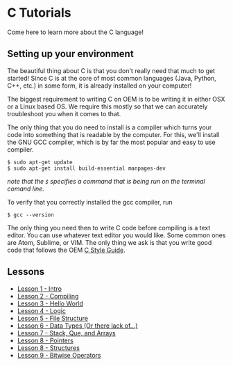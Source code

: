 # C Tutorials
Come here to learn more about the C language!

## Setting up your environment
The beautiful thing about C is that you don't really need that much to get started! Since C is at the core of most common languages (Java, Python, C++, etc.) in some form, it is already installed on your computer!

The biggest requirement to writing C on OEM is to be writing it in either OSX or a Linux based OS. We require this mostly so that we can accurately troubleshoot you when it comes to that. 

The only thing that you do need to install is a compiler which turns your code into something that is readable by the computer. For this, we'll install the GNU GCC compiler, which is by far the most popular and easy to use compiler.

```
$ sudo apt-get update
$ sudo apt-get install build-essential manpages-dev
```
*note that the `$` specifies a command that is being run on the terminal comand line.*

To verify that you correctly installed the gcc compiler, run

```
$ gcc --version
```

The only thing you need then to write C code before compiling is a text editor. You can use whatever text editor you would like. Some common ones are Atom, Sublime, or VIM. The only thing we ask is that you write good code that follows the OEM [C Style Guide](Style_guide.md).

## Lessons
- [Lesson 1 - Intro](Intro.md)
- [Lesson 2 - Compiling](Compiling.md) 
- [Lesson 3 - Hello World](Hello_world.md) 
- [Lesson 4 - Logic](Logic.md)
- [Lesson 5 - File Structure](File_structure.md)
- [Lesson 6 - Data Types (Or there lack of...)](Data_types.md)
- [Lesson 7 - Stack, Que, and Arrays](Stacks_etc.md)
- [Lesson 8 - Pointers](Pointers.md)
- [Lesson 8 - Structures](Structures.md)
- [Lesson 9 - Bitwise Operators](Bitwise.md (coming soon))
